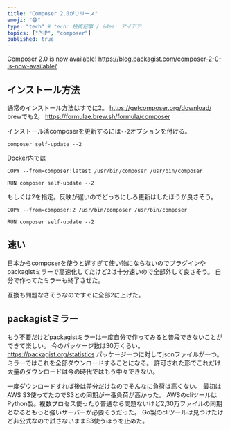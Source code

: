 ```yaml
---
title: "Composer 2.0がリリース"
emoji: "😷"
type: "tech" # tech: 技術記事 / idea: アイデア
topics: ["PHP", "composer"]
published: true
---
```


Composer 2.0 is now available!
https://blog.packagist.com/composer-2-0-is-now-available/

## インストール方法
通常のインストール方法はすでに2。
https://getcomposer.org/download/
brewでも2。
https://formulae.brew.sh/formula/composer

インストール済composerを更新するには`--2`オプションを付ける。
```
composer self-update --2
```

Docker内では
```
COPY --from=composer:latest /usr/bin/composer /usr/bin/composer

RUN composer self-update --2
```
もしくは2を指定。反映が遅いのでどっちにしろ更新はしたほうが良さそう。
```
COPY --from=composer:2 /usr/bin/composer /usr/bin/composer

RUN composer self-update --2
```

## 速い
日本からcomposerを使うと遅すぎて使い物にならないのでプラグインやpackagistミラーで高速化してたけど2は十分速いので全部外して良さそう。
自分で作ってたミラーも終了させた。

互換も問題なさそうなのですぐに全部2に上げた。

## packagistミラー
もう不要だけどpackagistミラーは一度自分で作ってみると普段できないことができて楽しい。
今のパッケージ数は30万くらい。
https://packagist.org/statistics
パッケージ一つに対してjsonファイルが一つ。
ミラーではこれを全部ダウンロードすることになる。
許可された形でこれだけ大量のダウンロードは今の時代ではもう中々できない。

一度ダウンロードすれば後は差分だけなのでそんなに負荷は高くない。
最初はAWS S3使ってたのでS3との同期が一番負荷が高かった。
AWSのcliツールはPython製。複数プロセス使ったり普通なら問題ないけど2,30万ファイルの同期となるともっと強いサーバーが必要そうだった。
Go製のcliツールは見つけたけど非公式なので試さないままS3使うほうを止めた。

